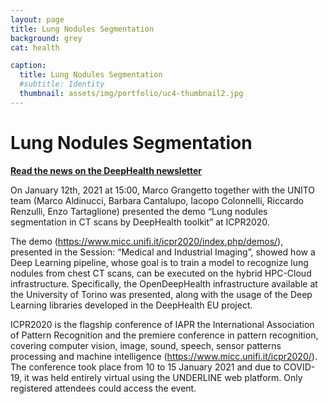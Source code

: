 ```yaml
---
layout: page
title: Lung Nodules Segmentation
background: grey
cat: health

caption:
  title: Lung Nodules Segmentation
  #subtitle: Identity
  thumbnail: assets/img/portfolio/uc4-thumbnail2.jpg
---
```


# Lung Nodules Segmentation

**<u>[Read the news on the DeepHealth newsletter](https://us4.campaign-archive.com/?u=34652ffcbee58fbd682ac9529&id=389e69fc8c)</u>**

On January 12th, 2021 at 15:00, Marco Grangetto together with the UNITO team (Marco Aldinucci, Barbara Cantalupo, Iacopo Colonnelli, Riccardo Renzulli, Enzo Tartaglione) presented the demo “Lung nodules segmentation in CT scans by DeepHealth toolkit” at ICPR2020.

The demo (https://www.micc.unifi.it/icpr2020/index.php/demos/), presented in the Session:  “Medical and Industrial Imaging”, showed how a Deep Learning pipeline, whose goal is to train a model to recognize lung nodules from chest CT scans, can be executed on the hybrid HPC-Cloud infrastructure. Specifically, the OpenDeepHealth infrastructure available at the University of Torino was presented, along with the usage of the Deep Learning libraries developed in the DeepHealth EU project.

ICPR2020 is the flagship conference of IAPR the International Association of Pattern Recognition and the premiere conference in pattern recognition, covering computer vision, image, sound, speech, sensor patterns processing and machine intelligence (https://www.micc.unifi.it/icpr2020/). The conference took place from 10 to 15 January 2021 and due to COVID-19, it was held entirely virtual using the UNDERLINE web platform. Only registered attendees could access the event.
